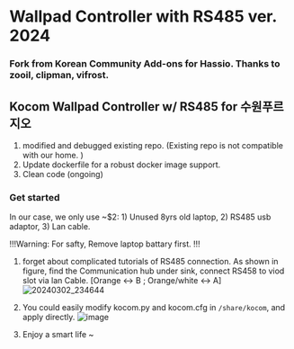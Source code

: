 # Wallpad Controller with RS485 ver. 2024 
### Fork from Korean Community Add-ons for Hassio. Thanks to zooil, clipman, vifrost.

## Kocom Wallpad Controller w/ RS485 for 수원푸르지오
1. modified and debugged existing repo. (Existing repo is not compatible with our home. )
2. Update dockerfile for a robust docker image support.
3. Clean code (ongoing)

### Get started
In our case, we only use ~$2:  1) Unused 8yrs old laptop, 2) RS485 usb adaptor, 3) Lan cable. 

!!!Warning: For safty, Remove laptop battary first. !!!

1. forget about complicated tutorials of RS485 connection. As shown in figure, find the Communication hub under sink, connect RS458 to viod slot via lan Cable.
   [Orange <-> B ; Orange/white  <-> A]
![20240302_234644](https://github.com/hadonga/HA_kocom_addons/assets/6219085/d5a73352-7311-4a6b-81f8-cc465bcf2442)

2. You could easily modify kocom.py and kocom.cfg in `/share/kocom`, and apply directly.
   ![image](https://github.com/hadonga/HA_kocom_addons/assets/6219085/0248c091-4a19-4c02-ab5d-43721b7f2b52)

3. Enjoy a smart life ~

